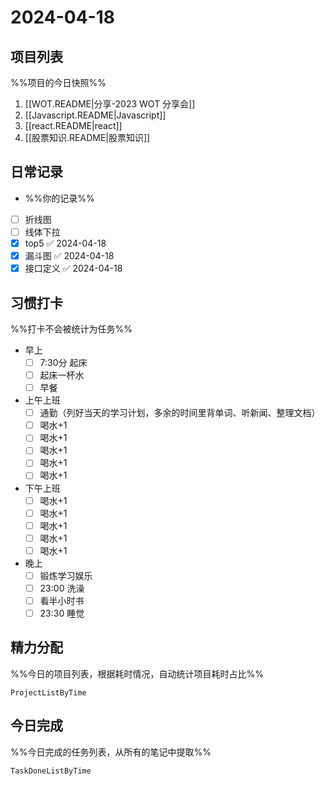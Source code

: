 # 2024-04-18

## 项目列表
%%项目的今日快照%%
1. [[WOT.README|分享-2023 WOT 分享会]]
2. [[Javascript.README|Javascript]]
3. [[react.README|react]]
4. [[股票知识.README|股票知识]]

## 日常记录
- %%你的记录%%
- [ ] 折线图
- [ ] 线体下拉
- [x] top5 ✅ 2024-04-18
- [x] 漏斗图 ✅ 2024-04-18
- [x] 接口定义 ✅ 2024-04-18
## 习惯打卡
%%打卡不会被统计为任务%%
- 早上
	- [ ] 7:30分 起床
	- [ ] 起床一杯水
	- [ ] 早餐
- 上午上班
	- [ ] 通勤（列好当天的学习计划，多余的时间里背单词、听新闻、整理文档）
	- [ ] 喝水+1
	- [ ] 喝水+1
	- [ ] 喝水+1
	- [ ] 喝水+1
	- [ ] 喝水+1
- 下午上班
	- [ ] 喝水+1
	- [ ] 喝水+1
	- [ ] 喝水+1
	- [ ] 喝水+1
	- [ ] 喝水+1
-  晚上
	- [ ] 锻炼学习娱乐
	- [ ] 23:00 洗澡
	- [ ] 看半小时书
	- [ ] 23:30 睡觉

## 精力分配
%%今日的项目列表，根据耗时情况，自动统计项目耗时占比%%
```PeriodicPARA
ProjectListByTime
```

## 今日完成
%%今日完成的任务列表，从所有的笔记中提取%%
```PeriodicPARA
TaskDoneListByTime
```
